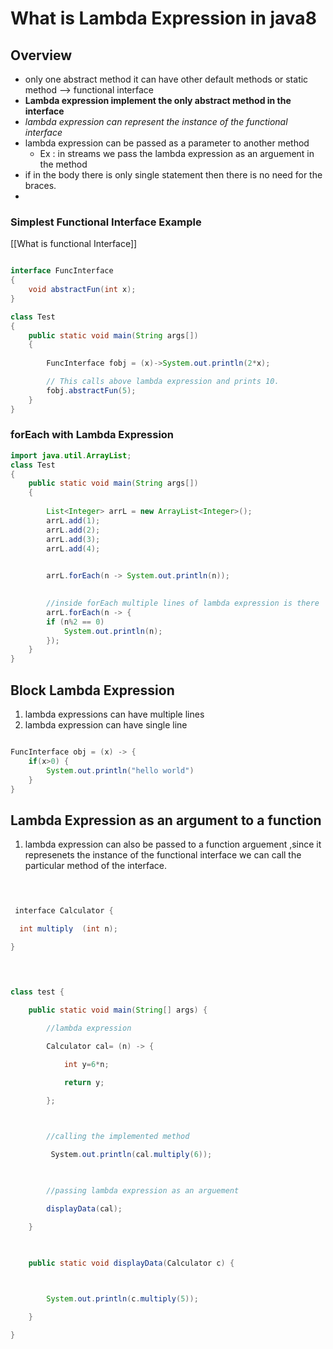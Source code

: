 # What is Lambda Expression in java8

## Overview
- only one abstract method it can have other default methods or static method --> functional interface
- **Lambda expression implement the only abstract method in the interface**
- *lambda expression can represent the instance of the functional interface*
- lambda expression can be passed as a parameter to another method
	- Ex : in streams we pass the lambda expression as an arguement in the method
- if in the body there is only single statement then there is no need for the braces.
- 




### Simplest Functional Interface Example
[[What is functional Interface]]
```java

interface FuncInterface
{
	void abstractFun(int x);
}

class Test
{
	public static void main(String args[])
	{
		
		FuncInterface fobj = (x)->System.out.println(2*x);

		// This calls above lambda expression and prints 10.
		fobj.abstractFun(5);
	}
}


```


### forEach with Lambda Expression
```java
import java.util.ArrayList;
class Test
{
	public static void main(String args[])
	{
		
		List<Integer> arrL = new ArrayList<Integer>();
		arrL.add(1);
		arrL.add(2);
		arrL.add(3);
		arrL.add(4);

		
		arrL.forEach(n -> System.out.println(n));

		
		//inside forEach multiple lines of lambda expression is there 
		arrL.forEach(n -> { 
		if (n%2 == 0) 
			System.out.println(n);
		});
	}
}

```

##  Block Lambda Expression
1. lambda expressions can have multiple lines
2. lambda expression can have single line

```java

FuncInterface obj = (x) -> {
	if(x>0) {
		System.out.println("hello world")
	}
} 

```

## Lambda Expression as an argument to a function
1. lambda expression can also be passed to a function arguement ,since it represenets the instance of the functional interface we can call the particular method of the interface.

```java

  

 interface Calculator {

  int multiply  (int n);

}

  
  

class test {

    public static void main(String[] args) {

        //lambda expression

        Calculator cal= (n) -> {

            int y=6*n;

            return y;

        };

  

        //calling the implemented method

         System.out.println(cal.multiply(6));

  

        //passing lambda expression as an arguement

        displayData(cal);

    }

  

    public static void displayData(Calculator c) {

  

        System.out.println(c.multiply(5));

    }

}

```
